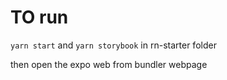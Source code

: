 # TO run
`yarn start` and `yarn storybook` in rn-starter folder

then open the expo web from bundler webpage